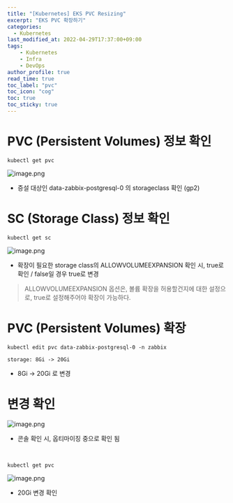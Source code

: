 ```yaml
---
title: "[Kubernetes] EKS PVC Resizing"
excerpt: "EKS PVC 확장하기"
categories: 
  - Kubernetes
last_modified_at: 2022-04-29T17:37:00+09:00
tags: 
    - Kubernetes
    - Infra
    - DevOps
author_profile: true
read_time: true
toc_label: "pvc" 
toc_icon: "cog" 
toc: true
toc_sticky: true
---
```


# PVC (Persistent Volumes) 정보 확인

```
kubectl get pvc
```

![image.png](https://github.com/youngfromseoul/youngfromseoul.github.io/assets/images/eks-volume-1.PNG?raw=true?raw=true)

* 증설 대상인 data-zabbix-postgresql-0 의 storageclass 확인 (gp2)

# SC (Storage Class) 정보 확인

```
kubectl get sc
```

![image.png](https://github.com/youngfromseoul/youngfromseoul.github.io/assets/images/eks-volume-2.PNG?raw=true)

* 확장이 필요한 storage class의 ALLOWVOLUMEEXPANSION 확인 시, true로 확인 / false일 경우 true로 변경
> ALLOWVOLUMEEXPANSION 옵션은, 볼륨 확장을 허용할건지에 대한 설정으로, true로 설정해주어야 확장이 가능하다.

# PVC (Persistent Volumes) 확장

```
kubectl edit pvc data-zabbix-postgresql-0 -n zabbix
```

```
storage: 8Gi -> 20Gi
```

* 8Gi → 20Gi 로 변경

# 변경 확인
![image.png](https://github.com/youngfromseoul/youngfromseoul.github.io/assets/images/eks-volume-3.PNG?raw=true)

* 콘솔 확인 시, 옵티마이징 중으로 확인 됨

<br>

```
kubectl get pvc
```

![image.png](https://github.com/youngfromseoul/youngfromseoul.github.io/assets/images/eks-volume-4.PNG?raw=true)

* 20Gi 변경 확인
